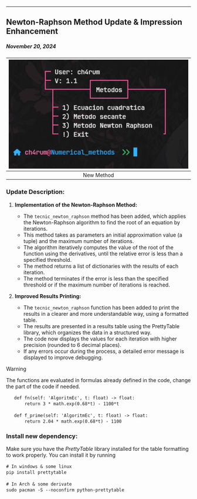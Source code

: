 ---

## Newton-Raphson Method Update & Impression Enhancement

##### November 20, 2024

| <img src="./srcRun.png" alt="New Method" width="550"> |
| :--------------------------------------------------------------------------------------------------------------------------------: |
|                                                               New Method                                                    |

### Update Description:
1. **Implementation of the Newton-Raphson Method:**
   - The `tecnic_newton_raphson` method has been added, which applies the Newton-Raphson algorithm to find the root of an equation by iterations.
   - This method takes as parameters an initial approximation value (a tuple) and the maximum number of iterations.
   - The algorithm iteratively computes the value of the root of the function using the derivatives, until the relative error is less than a specified threshold.
   - The method returns a list of dictionaries with the results of each iteration.
   - The method terminates if the error is less than the specified threshold or if the maximum number of iterations is reached.

2. **Improved Results Printing:**
   - The `tecnic_newton_raphson` function has been added to print the results in a clearer and more understandable way, using a formatted table.
   - The results are presented in a results table using the PrettyTable library, which organizes the data in a structured way.
   - The code now displays the values for each iteration with higher precision (rounded to 6 decimal places).
   - If any errors occur during the process, a detailed error message is displayed to improve debugging.

> [!WARNING]
> The functions are evaluated in formulas already defined in the code, change the part of the code if needed.
>
> ```python3
>    def fn(self: 'AlgoritmEc', t: float) -> float:
>        return 3 * math.exp(0.68*t) - 1100*t 
>
>    def f_prime(self: 'AlgoritmEc', t: float) -> float:
>        return 2.04 * math.exp(0.68*t) - 1100
>```

### Install new dependency:
Make sure you have the *PrettyTable* library installed for the table formatting to work properly. You can install it by running 
```shell
# In windows & some linux
pip install prettytable

# In Arch & some derivate
sudo pacman -S --noconfirm python-prettytable
```